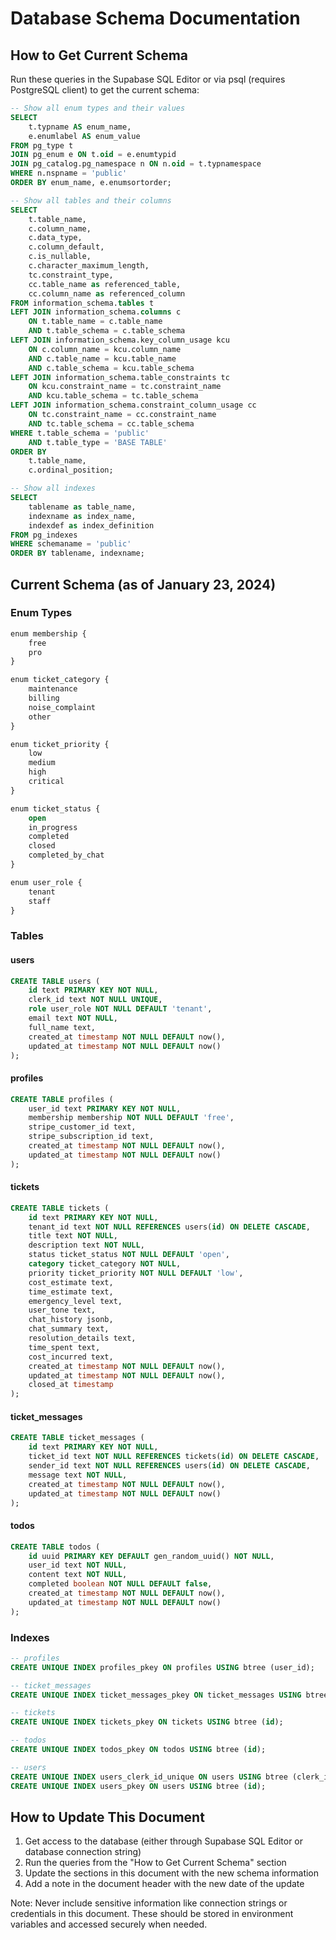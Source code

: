 # Database Schema Documentation

## How to Get Current Schema

Run these queries in the Supabase SQL Editor or via psql (requires PostgreSQL client) to get the current schema:

```sql
-- Show all enum types and their values
SELECT 
    t.typname AS enum_name,
    e.enumlabel AS enum_value
FROM pg_type t 
JOIN pg_enum e ON t.oid = e.enumtypid  
JOIN pg_catalog.pg_namespace n ON n.oid = t.typnamespace
WHERE n.nspname = 'public'
ORDER BY enum_name, e.enumsortorder;

-- Show all tables and their columns
SELECT 
    t.table_name,
    c.column_name,
    c.data_type,
    c.column_default,
    c.is_nullable,
    c.character_maximum_length,
    tc.constraint_type,
    cc.table_name as referenced_table,
    cc.column_name as referenced_column
FROM information_schema.tables t
LEFT JOIN information_schema.columns c 
    ON t.table_name = c.table_name 
    AND t.table_schema = c.table_schema
LEFT JOIN information_schema.key_column_usage kcu
    ON c.column_name = kcu.column_name 
    AND c.table_name = kcu.table_name
    AND c.table_schema = kcu.table_schema
LEFT JOIN information_schema.table_constraints tc
    ON kcu.constraint_name = tc.constraint_name
    AND kcu.table_schema = tc.table_schema
LEFT JOIN information_schema.constraint_column_usage cc
    ON tc.constraint_name = cc.constraint_name
    AND tc.table_schema = cc.table_schema
WHERE t.table_schema = 'public'
    AND t.table_type = 'BASE TABLE'
ORDER BY 
    t.table_name,
    c.ordinal_position;

-- Show all indexes
SELECT
    tablename as table_name,
    indexname as index_name,
    indexdef as index_definition
FROM pg_indexes
WHERE schemaname = 'public'
ORDER BY tablename, indexname;
```

## Current Schema (as of January 23, 2024)

### Enum Types

```sql
enum membership {
    free
    pro
}

enum ticket_category {
    maintenance
    billing
    noise_complaint
    other
}

enum ticket_priority {
    low
    medium
    high
    critical
}

enum ticket_status {
    open
    in_progress
    completed
    closed
    completed_by_chat
}

enum user_role {
    tenant
    staff
}
```

### Tables

#### users
```sql
CREATE TABLE users (
    id text PRIMARY KEY NOT NULL,
    clerk_id text NOT NULL UNIQUE,
    role user_role NOT NULL DEFAULT 'tenant',
    email text NOT NULL,
    full_name text,
    created_at timestamp NOT NULL DEFAULT now(),
    updated_at timestamp NOT NULL DEFAULT now()
);
```

#### profiles
```sql
CREATE TABLE profiles (
    user_id text PRIMARY KEY NOT NULL,
    membership membership NOT NULL DEFAULT 'free',
    stripe_customer_id text,
    stripe_subscription_id text,
    created_at timestamp NOT NULL DEFAULT now(),
    updated_at timestamp NOT NULL DEFAULT now()
);
```

#### tickets
```sql
CREATE TABLE tickets (
    id text PRIMARY KEY NOT NULL,
    tenant_id text NOT NULL REFERENCES users(id) ON DELETE CASCADE,
    title text NOT NULL,
    description text NOT NULL,
    status ticket_status NOT NULL DEFAULT 'open',
    category ticket_category NOT NULL,
    priority ticket_priority NOT NULL DEFAULT 'low',
    cost_estimate text,
    time_estimate text,
    emergency_level text,
    user_tone text,
    chat_history jsonb,
    chat_summary text,
    resolution_details text,
    time_spent text,
    cost_incurred text,
    created_at timestamp NOT NULL DEFAULT now(),
    updated_at timestamp NOT NULL DEFAULT now(),
    closed_at timestamp
);
```

#### ticket_messages
```sql
CREATE TABLE ticket_messages (
    id text PRIMARY KEY NOT NULL,
    ticket_id text NOT NULL REFERENCES tickets(id) ON DELETE CASCADE,
    sender_id text NOT NULL REFERENCES users(id) ON DELETE CASCADE,
    message text NOT NULL,
    created_at timestamp NOT NULL DEFAULT now(),
    updated_at timestamp NOT NULL DEFAULT now()
);
```

#### todos
```sql
CREATE TABLE todos (
    id uuid PRIMARY KEY DEFAULT gen_random_uuid() NOT NULL,
    user_id text NOT NULL,
    content text NOT NULL,
    completed boolean NOT NULL DEFAULT false,
    created_at timestamp NOT NULL DEFAULT now(),
    updated_at timestamp NOT NULL DEFAULT now()
);
```

### Indexes
```sql
-- profiles
CREATE UNIQUE INDEX profiles_pkey ON profiles USING btree (user_id);

-- ticket_messages
CREATE UNIQUE INDEX ticket_messages_pkey ON ticket_messages USING btree (id);

-- tickets
CREATE UNIQUE INDEX tickets_pkey ON tickets USING btree (id);

-- todos
CREATE UNIQUE INDEX todos_pkey ON todos USING btree (id);

-- users
CREATE UNIQUE INDEX users_clerk_id_unique ON users USING btree (clerk_id);
CREATE UNIQUE INDEX users_pkey ON users USING btree (id);
```

## How to Update This Document

1. Get access to the database (either through Supabase SQL Editor or database connection string)
2. Run the queries from the "How to Get Current Schema" section
3. Update the sections in this document with the new schema information
4. Add a note in the document header with the new date of the update

Note: Never include sensitive information like connection strings or credentials in this document. These should be stored in environment variables and accessed securely when needed. 
